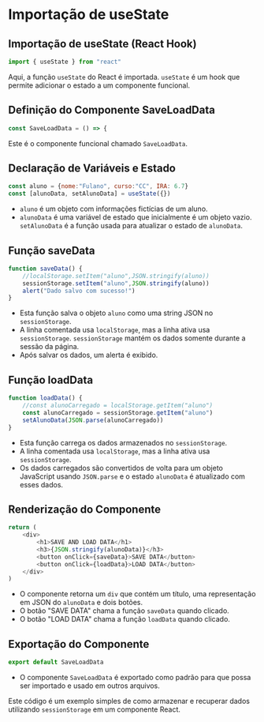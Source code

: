 # Importação de useState

## Importação de useState (React Hook)

```javascript
import { useState } from "react"
```

Aqui, a função `useState` do React é importada. `useState` é um hook que permite adicionar o estado a um componente funcional.

## Definição do Componente SaveLoadData

```javascript
const SaveLoadData = () => {
```

Este é o componente funcional chamado `SaveLoadData`.

## Declaração de Variáveis e Estado

```javascript
const aluno = {nome:"Fulano", curso:"CC", IRA: 6.7}
const [alunoData, setAlunoData] = useState({})
```

- `aluno` é um objeto com informações fictícias de um aluno.
- `alunoData` é uma variável de estado que inicialmente é um objeto vazio. `setAlunoData` é a função usada para atualizar o estado de `alunoData`.

## Função saveData

```javascript
function saveData() {
    //localStorage.setItem("aluno",JSON.stringify(aluno))
    sessionStorage.setItem("aluno",JSON.stringify(aluno))
    alert("Dado salvo com sucesso!")
}
```

- Esta função salva o objeto `aluno` como uma string JSON no `sessionStorage`.
- A linha comentada usa `localStorage`, mas a linha ativa usa `sessionStorage`. `sessionStorage` mantém os dados somente durante a sessão da página.
- Após salvar os dados, um alerta é exibido.

## Função loadData

```javascript
function loadData() {
    //const alunoCarregado = localStorage.getItem("aluno")
    const alunoCarregado = sessionStorage.getItem("aluno")
    setAlunoData(JSON.parse(alunoCarregado))
}
```

- Esta função carrega os dados armazenados no `sessionStorage`.
- A linha comentada usa `localStorage`, mas a linha ativa usa `sessionStorage`.
- Os dados carregados são convertidos de volta para um objeto JavaScript usando `JSON.parse` e o estado `alunoData` é atualizado com esses dados.

## Renderização do Componente

```javascript
return (
    <div>
        <h1>SAVE AND LOAD DATA</h1>
        <h3>{JSON.stringify(alunoData)}</h3>
        <button onClick={saveData}>SAVE DATA</button>
        <button onClick={loadData}>LOAD DATA</button>
    </div>
)
```

- O componente retorna um `div` que contém um título, uma representação em JSON do `alunoData` e dois botões.
- O botão "SAVE DATA" chama a função `saveData` quando clicado.
- O botão "LOAD DATA" chama a função `loadData` quando clicado.

## Exportação do Componente

```javascript
export default SaveLoadData
```

- O componente `SaveLoadData` é exportado como padrão para que possa ser importado e usado em outros arquivos.

Este código é um exemplo simples de como armazenar e recuperar dados utilizando `sessionStorage` em um componente React.
